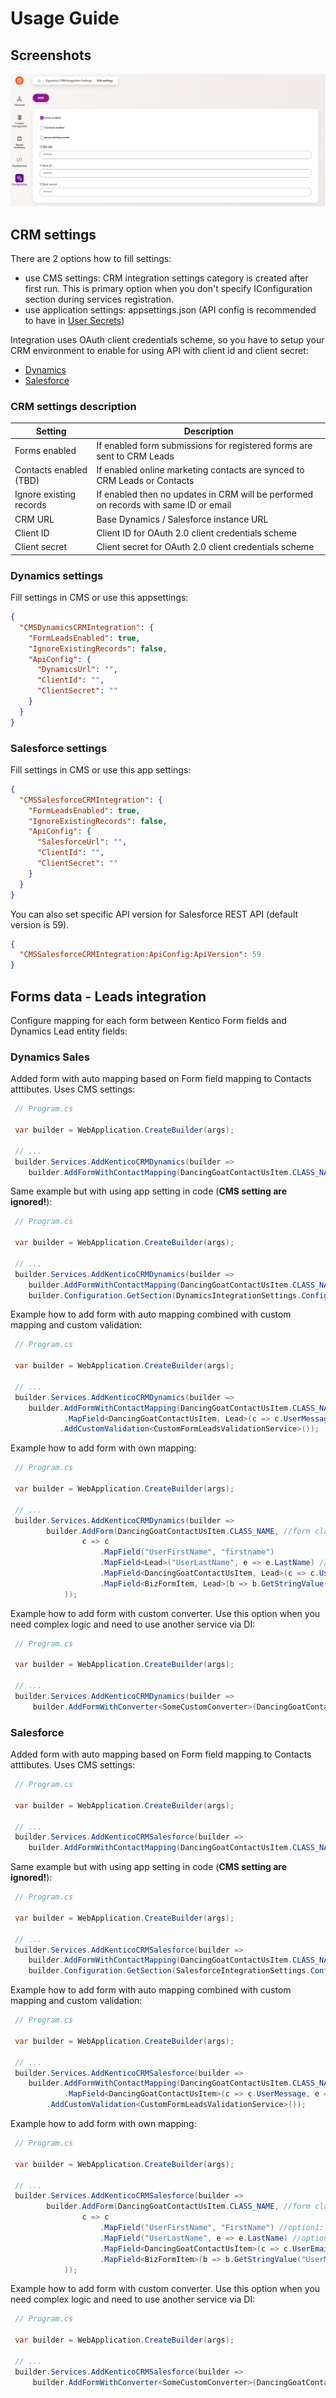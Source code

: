 # Usage Guide

## Screenshots

![Dynamics settings](../images/screenshots/Dynamics_CRM_settings.png "Dynamics CRM settings")

## CRM settings

There are 2 options how to fill settings:

- use CMS settings: CRM integration settings category is created after first run.
  This is primary option when you don't specify IConfiguration section during services registration.
- use application settings: appsettings.json (API config is recommended to have in [User Secrets](https://learn.microsoft.com/en-us/aspnet/core/security/app-secrets?view=aspnetcore-6.0&tabs=windows))

Integration uses OAuth client credentials scheme, so you have to setup your CRM environment to enable for using API with
client id and client secret:

- [Dynamics](https://learn.microsoft.com/en-us/power-apps/developer/data-platform/authenticate-oauth)
- [Salesforce](https://help.Salesforce.com/s/articleView?id=sf.remoteaccess_oauth_client_credentials_flow.htm&type=5)

### CRM settings description

| Setting                 | Description                                                                          |
| ----------------------- | ------------------------------------------------------------------------------------ |
| Forms enabled           | If enabled form submissions for registered forms are sent to CRM Leads               |
| Contacts enabled (TBD)  | If enabled online marketing contacts are synced to CRM Leads or Contacts             |
| Ignore existing records | If enabled then no updates in CRM will be performed on records with same ID or email |
| CRM URL                 | Base Dynamics / Salesforce instance URL                                              |
| Client ID               | Client ID for OAuth 2.0 client credentials scheme                                    |
| Client secret           | Client secret for OAuth 2.0 client credentials scheme                                |

### Dynamics settings

Fill settings in CMS or use this appsettings:

```json
{
  "CMSDynamicsCRMIntegration": {
    "FormLeadsEnabled": true,
    "IgnoreExistingRecords": false,
    "ApiConfig": {
      "DynamicsUrl": "",
      "ClientId": "",
      "ClientSecret": ""
    }
  }
}
```

### Salesforce settings

Fill settings in CMS or use this app settings:

```json
{
  "CMSSalesforceCRMIntegration": {
    "FormLeadsEnabled": true,
    "IgnoreExistingRecords": false,
    "ApiConfig": {
      "SalesforceUrl": "",
      "ClientId": "",
      "ClientSecret": ""
    }
  }
}
```

You can also set specific API version for Salesforce REST API (default version is 59).

```json
{
  "CMSSalesforceCRMIntegration:ApiConfig:ApiVersion": 59
}
```

## Forms data - Leads integration

Configure mapping for each form between Kentico Form fields and Dynamics Lead entity fields:

### Dynamics Sales

Added form with auto mapping based on Form field mapping to Contacts atttibutes. Uses CMS settings:

```csharp
 // Program.cs

 var builder = WebApplication.CreateBuilder(args);

 // ...
 builder.Services.AddKenticoCRMDynamics(builder =>
    builder.AddFormWithContactMapping(DancingGoatContactUsItem.CLASS_NAME));
```

Same example but with using app setting in code (**CMS setting are ignored!**):

```csharp
 // Program.cs

 var builder = WebApplication.CreateBuilder(args);

 // ...
 builder.Services.AddKenticoCRMDynamics(builder =>
    builder.AddFormWithContactMapping(DancingGoatContactUsItem.CLASS_NAME),
    builder.Configuration.GetSection(DynamicsIntegrationSettings.ConfigKeyName));
```

Example how to add form with auto mapping combined with custom mapping and custom validation:

```csharp
 // Program.cs

 var builder = WebApplication.CreateBuilder(args);

 // ...
 builder.Services.AddKenticoCRMDynamics(builder =>
    builder.AddFormWithContactMapping(DancingGoatContactUsItem.CLASS_NAME, b => b
            .MapField<DancingGoatContactUsItem, Lead>(c => c.UserMessage, e => e.EMailAddress1))
           .AddCustomValidation<CustomFormLeadsValidationService>());
```

Example how to add form with own mapping:

```csharp
 // Program.cs

 var builder = WebApplication.CreateBuilder(args);

 // ...
 builder.Services.AddKenticoCRMDynamics(builder =>
        builder.AddForm(DancingGoatContactUsItem.CLASS_NAME, //form class name
                c => c
                    .MapField("UserFirstName", "firstname")
                    .MapField<Lead>("UserLastName", e => e.LastName) //you can map to Lead object or use own generated Lead class
                    .MapField<DancingGoatContactUsItem, Lead>(c => c.UserEmail, e => e.EMailAddress1) //generated form class used
                    .MapField<BizFormItem, Lead>(b => b.GetStringValue("UserMessage", ""), e => e.Description) //general BizFormItem used
            ));
```

Example how to add form with custom converter.
Use this option when you need complex logic and need to use another service via DI:

```csharp
 // Program.cs

 var builder = WebApplication.CreateBuilder(args);

 // ...
 builder.Services.AddKenticoCRMDynamics(builder =>
     builder.AddFormWithConverter<SomeCustomConverter>(DancingGoatContactUsItem.CLASS_NAME));
```

### Salesforce

Added form with auto mapping based on Form field mapping to Contacts atttibutes. Uses CMS settings:

```csharp
 // Program.cs

 var builder = WebApplication.CreateBuilder(args);

 // ...
 builder.Services.AddKenticoCRMSalesforce(builder =>
    builder.AddFormWithContactMapping(DancingGoatContactUsItem.CLASS_NAME));
```

Same example but with using app setting in code (**CMS setting are ignored!**):

```csharp
 // Program.cs

 var builder = WebApplication.CreateBuilder(args);

 // ...
 builder.Services.AddKenticoCRMSalesforce(builder =>
    builder.AddFormWithContactMapping(DancingGoatContactUsItem.CLASS_NAME),
    builder.Configuration.GetSection(SalesforceIntegrationSettings.ConfigKeyName));
```

Example how to add form with auto mapping combined with custom mapping and custom validation:

```csharp
 // Program.cs

 var builder = WebApplication.CreateBuilder(args);

 // ...
 builder.Services.AddKenticoCRMSalesforce(builder =>
    builder.AddFormWithContactMapping(DancingGoatContactUsItem.CLASS_NAME, b => b
            .MapField<DancingGoatContactUsItem>(c => c.UserMessage, e => e.Description))
        .AddCustomValidation<CustomFormLeadsValidationService>());
```

Example how to add form with own mapping:

```csharp
 // Program.cs

 var builder = WebApplication.CreateBuilder(args);

 // ...
 builder.Services.AddKenticoCRMSalesforce(builder =>
        builder.AddForm(DancingGoatContactUsItem.CLASS_NAME, //form class name
                c => c
                    .MapField("UserFirstName", "FirstName") //option1: mapping based on source and target field names
                    .MapField("UserLastName", e => e.LastName) //option 2: mapping source name string -> member expression to SObject
                    .MapField<DancingGoatContactUsItem>(c => c.UserEmail, e => e.Email) //option 3: source mapping function from generated BizForm object -> member expression to SObject
                    .MapField<BizFormItem>(b => b.GetStringValue("UserMessage", ""), e => e.Description) //option 4: source mapping function general BizFormItem  -> member expression to SObject
            ));
```

Example how to add form with custom converter.
Use this option when you need complex logic and need to use another service via DI:

```csharp
 // Program.cs

 var builder = WebApplication.CreateBuilder(args);

 // ...
 builder.Services.AddKenticoCRMSalesforce(builder =>
     builder.AddFormWithConverter<SomeCustomConverter>(DancingGoatContactUsItem.CLASS_NAME));
```
